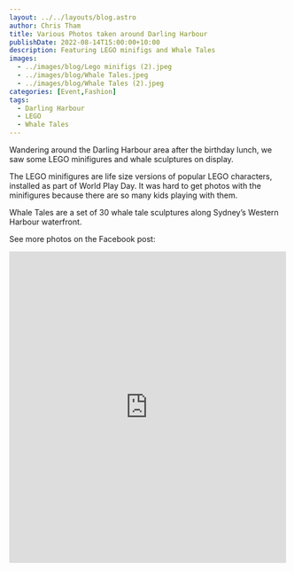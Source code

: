```yaml
---
layout: ../../layouts/blog.astro
author: Chris Tham
title: Various Photos taken around Darling Harbour
publishDate: 2022-08-14T15:00:00+10:00
description: Featuring LEGO minifigs and Whale Tales
images:
  - ../images/blog/Lego minifigs (2).jpeg
  - ../images/blog/Whale Tales.jpeg
  - ../images/blog/Whale Tales (2).jpeg
categories: [Event,Fashion]
tags:
  - Darling Harbour
  - LEGO
  - Whale Tales
---
```


Wandering around the Darling Harbour area after the birthday lunch, we saw some LEGO minifigures and whale sculptures on display.

The LEGO minifigures are life size versions of popular LEGO characters, installed as part of World Play Day. It was hard
to get photos with the minifigures because there are so many
kids playing with them.

Whale Tales are a set of 30 whale tale sculptures along Sydney’s Western Harbour waterfront.

See more photos on the Facebook post:

<iframe src="https://www.facebook.com/plugins/post.php?href=https%3A%2F%2Fwww.facebook.com%2Fchris1.tham%2Fposts%2Fpfbid02sbGopBe5v1o8VDuVqWZH1iH2pxeASudhGAYwy1qjMdJtygJc1fFAT6soxRaxGkZbl&show_text=true&width=500" width="500" height="562" style="border:none;overflow:hidden" scrolling="no" frameborder="0" allowfullscreen="true" allow="autoplay; clipboard-write; encrypted-media; picture-in-picture; web-share"></iframe>
